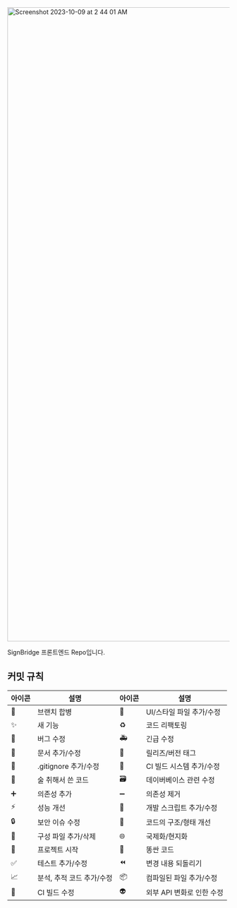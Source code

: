 

<img width="1437" alt="Screenshot 2023-10-09 at 2 44 01 AM" src="https://github.com/naraeleee/SignBridge_FE/assets/113263597/b3ceef2d-b910-4b95-95b3-7327c5499609">



SignBridge 프론트엔드 Repo입니다.

## 커밋 규칙

| 아이콘 | 설명                      | 아이콘 | 설명                      |
| ------ | ------------------------- | ------ | ------------------------- |
| 🔀     | 브랜치 합병               | 💄     | UI/스타일 파일 추가/수정  |
| ✨     | 새 기능                   | ♻️     | 코드 리팩토링             |
| 🐛     | 버그 수정                 | 🚑     | 긴급 수정                 |
| 📝     | 문서 추가/수정            | 🔖     | 릴리즈/버전 태그          |
| 🙈     | .gitignore 추가/수정      | 👷     | CI 빌드 시스템 추가/수정  |
| 🍻     | 술 취해서 쓴 코드         | 🗃      | 데이버베이스 관련 수정    |
| ➕     | 의존성 추가               | ➖     | 의존성 제거               |
| ⚡️    | 성능 개선                 | 🔨     | 개발 스크립트 추가/수정   |
| 🔒     | 보안 이슈 수정            | 🎨     | 코드의 구조/형태 개선     |
| 🔧     | 구성 파일 추가/삭제       | 🌐     | 국제화/현지화             |
| 🎉     | 프로젝트 시작             | 💩     | 똥싼 코드                 |
| ✅     | 테스트 추가/수정          | ⏪     | 변경 내용 되돌리기        |
| 📈     | 분석, 추적 코드 추가/수정 | 📦     | 컴파일된 파일 추가/수정   |
| 💚     | CI 빌드 수정              | 👽     | 외부 API 변화로 인한 수정 |
